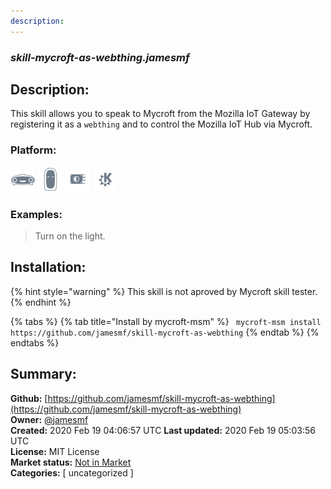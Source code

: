 ```yaml
---
description: 
---
```


### _skill-mycroft-as-webthing.jamesmf_  
## Description:  
This skill allows you to speak to Mycroft from the Mozilla IoT Gateway by registering it as a `webthing` and to control the Mozilla IoT Hub via Mycroft.  
  
  
### Platform:  
 ![Mark I](../.gitbook/assets/mark-1-icon.png)  ![Mark II](../.gitbook/assets/mark-2-icon.png)  ![Picroft](../.gitbook/assets/picroft-icon.png)  ![plasmoid](../.gitbook/assets/kde.png)   
### Examples:  
> Turn on the light.  
  
## Installation:  
{% hint style="warning" %}
This skill is not aproved by Mycroft skill tester.
{% endhint %}
    
{% tabs %}
{% tab title="Install by mycroft-msm" %}
``` mycroft-msm install https://github.com/jamesmf/skill-mycroft-as-webthing```
{% endtab %}
  {% endtabs %}
    
## Summary:  
**Github:** [https://github.com/jamesmf/skill-mycroft-as-webthing](https://github.com/jamesmf/skill-mycroft-as-webthing)  
**Owner:** [@jamesmf](https://github.com/jamesmf)  
**Created:** 2020 Feb 19 04:06:57 UTC  **Last updated:** 2020 Feb 19 05:03:56 UTC  
**License:** MIT License  
**Market status:** [Not in Market](https://market.mycroft.ai/skill/)  
**Categories:** [ uncategorized ]   
